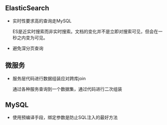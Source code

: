 ## ElasticSearch
- 实时性要求高的查询走MySQL

  ES是近实时搜索而非实时搜索。文档的变化并不是立即对搜索可见，但会在一秒之内变为可见。
- 避免深分页查询
## 微服务
- 服务层代码进行数据组装应对跨库join

  通过各种服务查询到一个数据集，通过代码进行二次组装
## MySQL
- 使用预编译手段，绑定参数是防止SQL注入的最好方法

